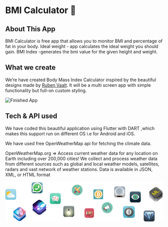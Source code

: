 # BMI Calculator 💪

##  About This App
BMI Calculator is free app that allows you to monitor BMI and percentage of fat in your body.
Ideal weight - app calculates the ideal weight you should gain.
BMI Index -generates the bmi value for the given height and weight.


## What we create

We’re have created  Body Mass Index Calculator inspired by the beautiful designs made by [Ruben Vaalt](https://dribbble.com/shots/4585382-Simple-BMI-Calculator). It will be a multi screen app with simple functionality but full-on custom styling. 

![Finished App](https://github.com/sh-yash/BMI-Calculator/blob/master/bmi-calc-demo.gif)

## Tech & API used

We have coded this beautiful application using Flutter with DART ,which makes this support run on different OS i.e for Android and iOS.

We have used free OpenWeatherMap api for fetching the climate data.

OpenWeatherMap.org => Access current weather data for any location on Earth including over 200,000 cities! We collect and process weather data from different sources such as global and local weather models, satellites, radars and vast network of weather stations. Data is available in JSON, XML, or HTML format

![End Banner App](https://github.com/sh-yash/BMI-Calculator/blob/master/readme-end-banner.png)
